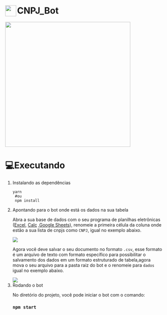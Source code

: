 # <img width="35px" height="35px"  align="left"  src="https://images.emojiterra.com/google/android-11/512px/1f916.png" />CNPJ_Bot

<img height="400px" src="https://assets.bwbx.io/images/users/iqjWHBFdfxIU/iPydabyJCgFo/v0/1200x-1.jpg" />

# 💻Executando
<ol start="1">
<li>
Instalando as dependências

```
yarn
 #ou
 npm install

  ```
   </li>
   <li>
   Apontando para o bot onde está os dados na sua tabela 

   Abra a sua base de dados com o seu programa de planilhas eletrônicas (<a href="https://office.live.com/start/Excel.aspx?WT.mc_id=016_Chrome_Web_Store_App_Excel_1">Excel</a>, <a href="https://pt-br.libreoffice.org/descubra/calc/">Calc</a> ,<a href="https://www.google.com/url?sa=t&rct=j&q=&esrc=s&source=web&cd=&cad=rja&uact=8&ved=2ahUKEwi_8tDj0t_2AhXGmOAKHRyNDTkQFnoECAYQAQ&url=https%3A%2F%2Fdocs.google.com%2Fspreadsheets%2Fcreate%3Fhl%3Dpt-br&usg=AOvVaw075uevb-PkKKrFHdlWyywK">Google Sheets</a>), renomeie a primeira célula da coluna onde estão a sua lista de cnpjs como ```CNPJ```, igual no exemplo abaixo.

   <img src="https://user-images.githubusercontent.com/44758448/160012179-972dcb08-e8fa-47ff-8009-cc7cf5f8bac5.png" />

   Agora você deve salvar o seu documento no formato ```.csv```, esse formato é um arquivo de texto com formato específico para possibilitar o salvamento dos dados em um formato estruturado de tabela,agora mova o seu arquivo para a pasta raiz do bot e o renomeie para ```dados``` igual no exemplo abaixo.

   <img src="https://user-images.githubusercontent.com/44758448/160014857-d7e60c6b-76ba-4b06-8461-c4d05b3ad8e3.png" />
   </li>
   <li>
   Rodando o bot
   
   No diretório do projeto, você pode iniciar o bot com o comando:
   ### `npm start`
   <h1>
   </li>
   </ol>

